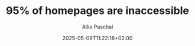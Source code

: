 ---
layout: post
title: "95% of homepages are inaccessible"
link: https://uxdesign.cc/95-of-homepages-are-inaccessible-71c3f815a389
author: "Allie Paschal"
published_date: "08/05/2025"
description: "Though it seems web accessibility is a priority in product development, almost 95% of home pages include WCAG conformance failures, such as low-contrast text or missing alt text, according to WebAIM."
language: "en"
categories: "articles"
tags: "design ui ux accessibilité"
og-tags: "design ui ux accessibilité"
date: "2025-05-09T11:22:18+02:00"
permalink: /:categories/:year/:month/:day/:title/
---